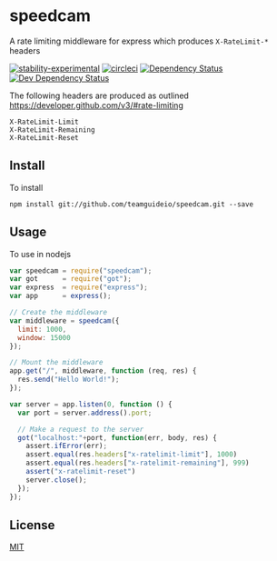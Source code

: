 # speedcam
A rate limiting middleware for express which produces `X-RateLimit-*` headers

[![stability-experimental](https://img.shields.io/badge/stability-experimental-green.svg)][stability]
[![circleci](https://circleci.com/gh/orangemug/speedcam.png?style=shield)][circleci]
[![Dependency Status](https://david-dm.org/orangemug/speedcam.svg)][dm-prod]
[![Dev Dependency Status](https://david-dm.org/orangemug/speedcam/dev-status.svg)][dm-dev]

[stability]: https://github.com/orangemug/stability-badges#experimental
[circleci]:  https://circleci.com/gh/orangemug/speedcam
[dm-prod]:   https://david-dm.org/orangemug/speedcam
[dm-dev]:    https://david-dm.org/orangemug/speedcam#info=devDependencies

The following headers are produced as outlined <https://developer.github.com/v3/#rate-limiting>

    X-RateLimit-Limit
    X-RateLimit-Remaining
    X-RateLimit-Reset


## Install
To install

    npm install git://github.com/teamguideio/speedcam.git --save


## Usage
To use in nodejs

```js
var speedcam = require("speedcam");
var got      = require("got");
var express  = require("express");
var app      = express();

// Create the middleware
var middleware = speedcam({
  limit: 1000,
  window: 15000
});

// Mount the middleware
app.get("/", middleware, function (req, res) {
  res.send("Hello World!");
});

var server = app.listen(0, function () {
  var port = server.address().port;

  // Make a request to the server
  got("localhost:"+port, function(err, body, res) {
    assert.ifError(err);
    assert.equal(res.headers["x-ratelimit-limit"], 1000)
    assert.equal(res.headers["x-ratelimit-remaining"], 999)
    assert("x-ratelimit-reset")
    server.close();
  });
});
```

## License
[MIT](LICENSE)
